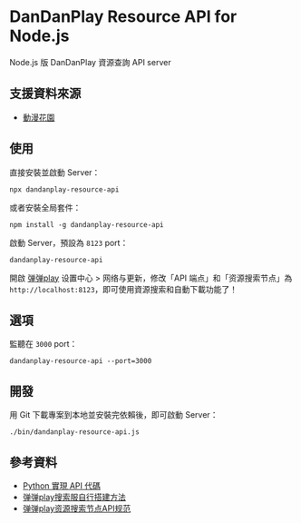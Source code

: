 # DanDanPlay Resource API for Node.js

Node.js 版 DanDanPlay 資源查詢 API server

## 支援資料來源

* [動漫花園](https://share.dmhy.org/)

## 使用

直接安裝並啟動 Server：

```
npx dandanplay-resource-api
```

或者安裝全局套件：

```
npm install -g dandanplay-resource-api
```

啟動 Server，預設為 `8123` port：

```
dandanplay-resource-api
```

開啟 [弹弹play](http://www.dandanplay.com/) 设置中心 > 网络与更新，修改「API 端点」和「资源搜索节点」為 `http://localhost:8123`，即可使用資源搜索和自動下載功能了！

## 選項

監聽在 `3000` port：

```
dandanplay-resource-api --port=3000
```

## 開發

用 Git 下載專案到本地並安裝完依賴後，即可啟動 Server：

```
./bin/dandanplay-resource-api.js
```

## 參考資料

* [Python 實現 API 代碼](https://pastebin.ubuntu.com/p/mGP7JRpBtd/)
* [弹弹play搜索服自行搭建方法](https://jump2.bdimg.com/p/7192130039)
* [弹弹play资源搜索节点API规范](https://github.com/kaedei/dandanplay-libraryindex/blob/master/api/ResourceService.md)
